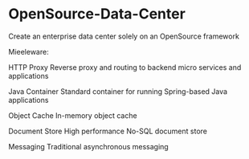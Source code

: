 # OpenSource-Data-Center
Create an enterprise data center solely on an OpenSource framework

Mieeleware:

HTTP Proxy	Reverse proxy and routing to backend micro services and applications

Java Container	Standard container for running Spring-based Java applications

Object Cache	In-memory object cache

Document Store	High performance No-SQL document store

Messaging	Traditional asynchronous messaging
